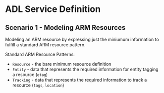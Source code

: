 
# ADL Service Definition 

## Scenario 1 - Modeling ARM Resources

Modeling an ARM resource by expressing just the miniumum information to fulfill a standard ARM resource pattern.

Standard ARM Resource Patterns:
  - `Resource` - the bare minimum resource definition
  - `Entity` - data that represents the required information for entity tagging a resource (`etag`)
  - `Tracking` - data that represents the required information to track a resource (`tags`, `location`)

  